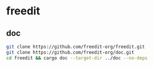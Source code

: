 # freedit

## doc

```bash
git clone https://github.com/freedit-org/freedit.git
git clone https://github.com/freedit-org/doc.git
cd freedit && cargo doc --target-dir ../doc --no-deps
```